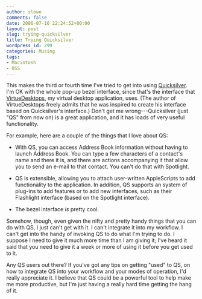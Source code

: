 ```yaml
---
author: slowe
comments: false
date: 2006-07-16 22:24:52+00:00
layout: post
slug: trying-quicksilver
title: Trying Quicksilver
wordpress_id: 299
categories: Musing
tags:
- Macintosh
- OSS
---
```


This makes the third or fourth time I've tried to get into using [Quicksilver](http://quicksilver.blacktree.com/). I'm OK with the whole pop-up bezel interface, since that's the interface that [VirtueDesktops](http://www.virtuedesktops.info/), my virtual desktop application, uses. (The author of VirtueDesktops freely admits that he was inspired to create his interface based on Quicksilver's interface.) Don't get me wrong---Quicksilver (just "QS" from now on) is a great application, and it has loads of very useful functionality.

For example, here are a couple of the things that I love about QS:

* With QS, you can access Address Book information without having to launch Address Book. You can type a few characters of a contact's name and there it is, and there are actions accompanying it that allow you to send an e-mail to that contact. You can't do that with Spotlight.

* QS is extensible, allowing you to attach user-written AppleScripts to add functionality to the application. In addition, QS supports an system of plug-ins to add features or to add new interfaces, such as their Flashlight interface (based on the Spotlight interface).

* The bezel interface _is_ pretty cool.

Somehow, though, even given the nifty and pretty handy things that you can do with QS, I just can't get with it. I can't integrate it into my workflow. I can't get into the handy of invoking QS to do what I'm trying to do. I suppose I need to give it much more time than I am giving it; I've heard it said that you need to give it a week or more of using it before you get used to it.

Any QS users out there? If you've got any tips on getting "used" to QS, on how to integrate QS into your workflow and your modes of operation, I'd really appreciate it. I believe that QS could be a powerful tool to help make me more productive, but I'm just having a really hard time getting the hang of it.
